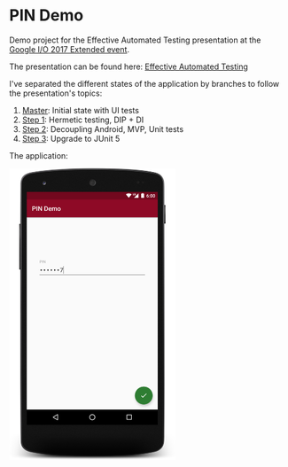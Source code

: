 # PIN Demo
Demo project for the Effective Automated Testing presentation at the [Google I/O 2017 Extended event](https://www.meetup.com/GDG-Budapest/events/238509776/).

The presentation can be found here:
[Effective Automated Testing](https://github.com/RolandMostoha/pin-demo/blob/master/assets/Roland_Mostoha_Effective_Automated_Testing.pdf)

I've separated the different states of the application by branches to follow the presentation's topics:

1. [Master](https://github.com/RolandMostoha/pin-demo/tree/master): Initial state with UI tests
2. [Step 1](https://github.com/RolandMostoha/pin-demo/tree/step-1-hermetic-testing): Hermetic testing, DIP + DI
3. [Step 2](https://github.com/RolandMostoha/pin-demo/tree/step-2-MVP): Decoupling Android, MVP, Unit tests
4. [Step 3](https://github.com/RolandMostoha/pin-demo/tree/step-3-JUnit5): Upgrade to JUnit 5

The application:

<img src="https://github.com/RolandMostoha/pin-demo/blob/master/assets/screenshot_pin_input.png" width="300">
